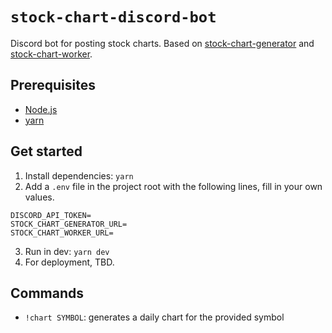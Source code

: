 # `stock-chart-discord-bot`

Discord bot for posting stock charts. Based on [stock-chart-generator](https://github.com/e0/stock-chart-generator) and [stock-chart-worker](https://github.com/e0/stock-chart-worker).

## Prerequisites

- [Node.js](https://nodejs.org/en/)
- [yarn](https://yarnpkg.com)

## Get started

1. Install dependencies: `yarn`
2. Add a `.env` file in the project root with the following lines, fill in your own values.

```
DISCORD_API_TOKEN=
STOCK_CHART_GENERATOR_URL=
STOCK_CHART_WORKER_URL=
```

3. Run in dev: `yarn dev`
4. For deployment, TBD.

## Commands

- `!chart SYMBOL`: generates a daily chart for the provided symbol

